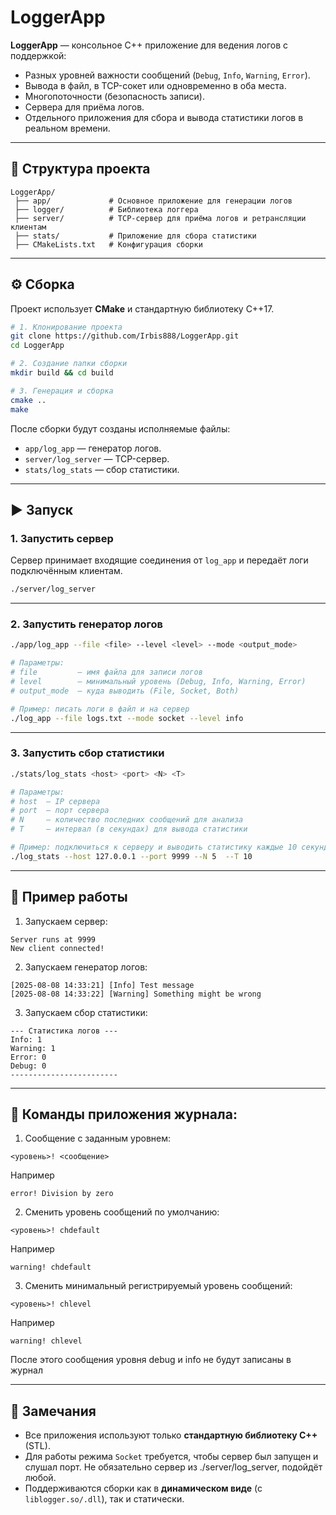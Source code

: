 # LoggerApp

**LoggerApp** — консольное C++ приложение для ведения логов с поддержкой:
- Разных уровней важности сообщений (`Debug`, `Info`, `Warning`, `Error`).
- Вывода в файл, в TCP-сокет или одновременно в оба места.
- Многопоточности (безопасность записи).
- Сервера для приёма логов.
- Отдельного приложения для сбора и вывода статистики логов в реальном времени.

---

## 📂 Структура проекта
```
LoggerApp/
 ├── app/             # Основное приложение для генерации логов
 ├── logger/          # Библиотека логгера
 ├── server/          # TCP-сервер для приёма логов и ретрансляции клиентам
 ├── stats/           # Приложение для сбора статистики
 ├── CMakeLists.txt   # Конфигурация сборки
```

---

## ⚙️ Сборка

Проект использует **CMake** и стандартную библиотеку C++17.

```bash
# 1. Клонирование проекта
git clone https://github.com/Irbis888/LoggerApp.git
cd LoggerApp

# 2. Создание папки сборки
mkdir build && cd build

# 3. Генерация и сборка
cmake ..
make
```

После сборки будут созданы исполняемые файлы:
- `app/log_app` — генератор логов.
- `server/log_server` — TCP-сервер.
- `stats/log_stats` — сбор статистики.

---

## ▶️ Запуск

### 1. Запустить сервер
Сервер принимает входящие соединения от `log_app` и передаёт логи подключённым клиентам.
```bash
./server/log_server
```

---

### 2. Запустить генератор логов
```bash
./app/log_app --file <file> --level <level> --mode <output_mode>

# Параметры:
# file         — имя файла для записи логов
# level        — минимальный уровень (Debug, Info, Warning, Error)
# output_mode  — куда выводить (File, Socket, Both)

# Пример: писать логи в файл и на сервер
./log_app --file logs.txt --mode socket --level info
```

---

### 3. Запустить сбор статистики
```bash
./stats/log_stats <host> <port> <N> <T>

# Параметры:
# host  — IP сервера
# port  — порт сервера
# N     — количество последних сообщений для анализа
# T     — интервал (в секундах) для вывода статистики

# Пример: подключиться к серверу и выводить статистику каждые 10 секунд
./log_stats --host 127.0.0.1 --port 9999 --N 5  --T 10
```

---

## 📝 Пример работы
1. Запускаем сервер:
```
Server runs at 9999
New client connected!
```

2. Запускаем генератор логов:
```
[2025-08-08 14:33:21] [Info] Test message
[2025-08-08 14:33:22] [Warning] Something might be wrong
```

3. Запускаем сбор статистики:
```
--- Статистика логов ---
Info: 1
Warning: 1
Error: 0
Debug: 0
------------------------
```

---

## 📝 Команды приложения журнала:

1. Сообщение с заданным уровнем:
```
<уровень>! <сообщение>
```
Например
```
error! Division by zero
```

2. Сменить уровень сообщений по умолчанию:
```
<уровень>! chdefault
```
Например
```
warning! chdefault
```

3. Сменить минимальный регистрируемый уровень сообщений:
```
<уровень>! chlevel
```
Например
```
warning! chlevel
```

После этого сообщения уровня debug и info не будут записаны в журнал

---

## 📌 Замечания
- Все приложения используют только **стандартную библиотеку C++** (STL).
- Для работы режима `Socket` требуется, чтобы сервер был запущен и слушал порт. Не обязательно сервер из ./server/log_server, подойдёт любой.
- Поддерживаются сборки как в **динамическом виде** (с `liblogger.so/.dll`), так и статически.
